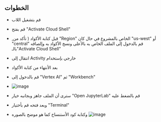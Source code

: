 ## الخطوات  

- قم بتشغيل اللاب 
- قم بفتح "Activate Cloud Shell"
- ,قبل كتابة الأكواد ( تأكد من "Region" الخاص بالمشروع في حال كان "us-west" أو "central" قم بالدخول إلى الملف الخاص به بالأعلى ونسخ الأكواد به وإلصاقه بالـ"Activate Cloud Shell"
 
- انتقال إلى Activity خارجي بإستخدام
- بعد الأنتهاء من كتابة الأكواد
- قم بالدخول إلى "Vertex AI" ثم "Workbench"
- ![image](https://user-images.githubusercontent.com/95444663/191585039-4573564f-6925-471a-8568-42b6f01c344e.png)

- سترى أن الملف جاهز وبجانبه خيار "Open JupyterLab" قم بالضغط عليه
- وبعد فتحه قم بأختيار "Terminal"
- وكتابة كود الأستنساخ كما هو موضح بالصوره
![image](https://user-images.githubusercontent.com/95444663/191584979-41f41949-9fec-4685-af21-356131e1d78a.png)
